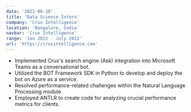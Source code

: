 ```yaml
---
date: '2022-06-10'
title: 'Data Science Intern'
company: 'Crux Intelligence'
location: 'Bangalore, India'
navbar: 'Crux Intelligence'
range: 'Jan 2022 - July 2022'
url: 'https://cruxintelligence.com'
---
```


- Implemented Crux's search engine (Ask) integration into Microsoft Teams as a conversational bot.
- Utilized the BOT Framework SDK in Python to develop and deploy the bot on Azure as a service.
- Resolved performance-related challenges within the Natural Language Processing module.
- Employed ANTLR to create code for analyzing crucial performance metrics for clients.
